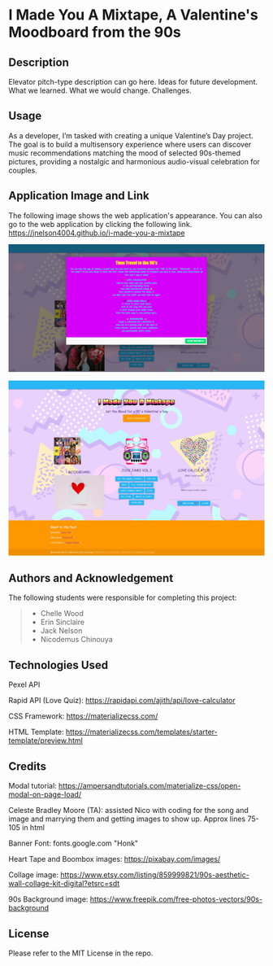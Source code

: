 # I Made You A Mixtape, A Valentine's Moodboard from the 90s

## Description



Elevator pitch-type description can go here. Ideas for future development. What we learned. What we would change. Challenges. 

## Usage

As a developer, I’m tasked with creating a unique Valentine’s Day project. The goal is to build a multisensory experience where users can discover music recommendations matching the mood of selected 90s-themed pictures, providing a nostalgic and harmonious audio-visual celebration for couples.

## Application Image and Link

The following image shows the web application's appearance. You can also go to the web application by clicking the following link. https://jnelson4004.github.io/i-made-you-a-mixtape

![The webpage includes a modal with instructions, a header link to go shopping, moodboard with rotating themed images, music, a love calculator, and links to 90s nostalgia items.](./assets/images/screenshot-with-modal-foreground.png)

![This is the webpage without the modal showing.](./assets/images/screenshot-with-no-modal.png) 

## Authors and Acknowledgement

The following students were responsible for completing this project:
> - Chelle Wood
> - Erin Sinclaire
> - Jack Nelson
> - Nicodemus Chinouya

## Technologies Used

Pexel API

Rapid API (Love Quiz): https://rapidapi.com/ajith/api/love-calculator

CSS Framework: https://materializecss.com/

HTML Template: https://materializecss.com/templates/starter-template/preview.html

## Credits 

Modal tutorial: https://ampersandtutorials.com/materialize-css/open-modal-on-page-load/

Celeste Bradley Moore (TA): assisted Nico with coding for the song and image and marrying them and getting images to show up. Approx lines 75-105 in html

Banner Font: fonts.google.com "Honk"

Heart Tape and Boombox images: https://pixabay.com/images/

Collage image: https://www.etsy.com/listing/859999821/90s-aesthetic-wall-collage-kit-digital?etsrc=sdt

90s Background image: https://www.freepik.com/free-photos-vectors/90s-background

## License

Please refer to the MIT License in the repo.
